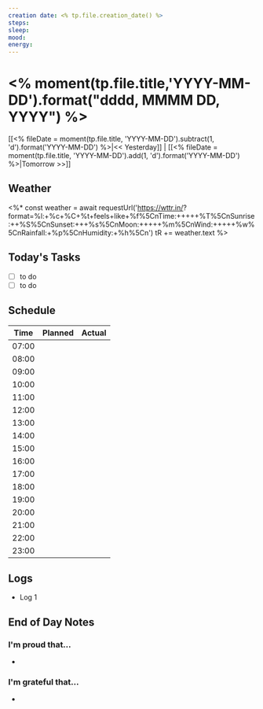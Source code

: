```yaml
---
creation date: <% tp.file.creation_date() %>
steps: 
sleep: 
mood: 
energy: 
---
```

# <% moment(tp.file.title,'YYYY-MM-DD').format("dddd, MMMM DD, YYYY") %>

[[<% fileDate = moment(tp.file.title, 'YYYY-MM-DD').subtract(1, 'd').format('YYYY-MM-DD') %>|<< Yesterday]] | [[<% fileDate = moment(tp.file.title, 'YYYY-MM-DD').add(1, 'd').format('YYYY-MM-DD') %>|Tomorrow >>]]

## Weather

<%*
const weather = await requestUrl('https://wttr.in/<your-target-city>?format=%l:+%c+%C+%t+feels+like+%f%5CnTime:+++++%T%5CnSunrise:++%S%5CnSunset:+++%s%5CnMoon:+++++%m%5CnWind:+++++%w%5CnRainfall:+%p%5CnHumidity:+%h%5Cn')
tR += weather.text
%>


## Today's Tasks

- [ ] to do
- [ ] to do

## Schedule

| **Time** | **Planned** | **Actual** |
| -------- | ----------- | ---------- |
| 07:00    |             |            |
| 08:00    |             |            |
| 09:00    |             |            |
| 10:00    |             |            |
| 11:00    |             |            |
| 12:00    |             |            |
| 13:00    |             |            |
| 14:00    |             |            |
| 15:00    |             |            |
| 16:00    |             |            |
| 17:00    |             |            |
| 18:00    |             |            |
| 19:00    |             |            |
| 20:00    |             |            |
| 21:00    |             |            |
| 22:00    |             |            |
| 23:00    |             |            |

## Logs

- Log 1


## End of Day Notes

### I'm proud that...

- 

### I'm grateful that...

- 

